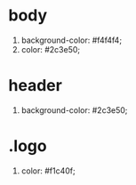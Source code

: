 # body
1. background-color: #f4f4f4;
2. color: #2c3e50;

# header
1. background-color: #2c3e50;

# .logo
1. color: #f1c40f;

